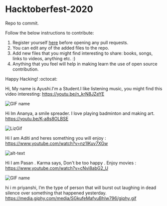 # Hacktoberfest-2020
Repo to commit.

Follow the below instructions to contribute:
1. Register yourself [here](https://hacktoberfest.digitalocean.com/) before opening any pull requests.
2. You can edit any of the added files to the repo.
3. Add new files that you might find interesting to share: books, songs, links to videos, anything etc. :)
4. Anything that you feel will help in making learn the use of open source contribution.

Happy Hacking! :octocat:

Hi, My name is Ayushi.I'm a Student.I like listening music, you might find this video interesting: https://youtu.be/n_krN8JZeYE

![GIF name](https://media.giphy.com/media/qugzlUdW5CkeI/giphy.gif)

Hi Im Ananya, a smile spreader. I love playing badminton and making art.  
https://youtu.be/K-a8s8OLBSE

![LizGif](https://media.giphy.com/media/CXEYAtdOvXXXO/giphy.gif)


Hi I am Aditi and heres something you will enjoy : https://www.youtube.com/watch?v=nz1lKuv7XGw

![alt-text](https://media.giphy.com/media/inyqrgp9o3NUA/giphy.gif)

Hi I am Pasan . Karma says, Don't be too happy . Enjoy movies : https://www.youtube.com/watch?v=cNvi8abG2_U

![GIF name](https://media.giphy.com/media/l3vR0iVsWTfVt8vo4/giphy.gif)

hi i m priyanshi, I’m the type of person that will burst out laughing in dead silence over something that happened yesterday.
https://media.giphy.com/media/SGkufeMafyuBhIw796/giphy.gif 


